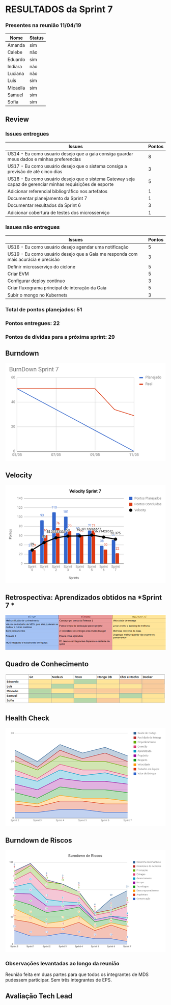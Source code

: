 # RESULTADOS da Sprint 7



### Presentes na reunião 11/04/19

| Nome | Status |
| --------- | -------- |
| Amanda | sim |
| Calebe | não |
| Eduardo | sim |
| Indiara | não |
| Luciana | não |
| Luís | sim |
| Micaella | sim |
| Samuel | sim |
| Sofia | sim |


## Review

### Issues entregues

| Issues | Pontos |
| --------- | -------- |
| US14 - Eu como usuario desejo que a gaia consiga guardar meus dados e minhas preferencias  | 8 | 
| US17 - Eu como usuário desejo que o sistema consiga a previsão de até cinco dias | 3 |
| US18 - Eu como usuário desejo que o sistema Gateway seja capaz de gerenciar minhas requisições de esporte | 5 |
| Adicionar referencial bibliográfico nos artefatos | 1 |
| Documentar planejamento da Sprint 7 | 1 |
| Documentar resultados da Sprint 6 | 3 |
| Adicionar cobertura de testes dos microsserviço | 1 |


### Issues não entregues 

| Issues | Pontos |
| --------- | -------- |
| US16 - Eu como usuário desejo agendar uma notificação | 5 |
| US19 - Eu como usuário desejo que a Gaia me responda com mais acurácia e precisão | 3 |
| Definir microsserviço do ciclone | 5 |
| Criar EVM | 5 | 
| Configurar deploy contínuo | 3 |
| Criar fluxograma principal de interação da Gaia | 5 |
| Subir o mongo no Kubernets | 3 |


### Total de pontos planejados: 51

### Pontos entregues: 22

### Pontos de dívidas para a próxima sprint: 29


## Burndown


![Burndown Sprint 7](../../assets/imgs/burndown/Burndown-Sprint7.png)


## Velocity


![Velocity Sprint 7](../../assets/imgs/velocity/Velocity-Sprint7.png)


## Retrospectiva: Aprendizados obtidos na *Sprint 7 * 

![Retrospectiva Sprint 7](../../assets/imgs/retrospectiva/retrospectiva-S07.png)


## Quadro de Conhecimento 

![Retrospectiva Sprint 7](../../assets/imgs/conhecimento/conhecimento-s7.png)


## Health Check 

![Retrospectiva Sprint 7](../../assets/imgs/healthcheck/healthcheck-s7.png)

## Burndown de Riscos 

![Burndown de Riscos 7](../../assets/imgs/riscos/riscos7.png)


### Observações levantadas ao longo da reunião

Reunião feita em duas partes para que todos os integrantes de MDS pudessem participar. Sem três integrantes de EPS.

## Avaliação Tech Lead

